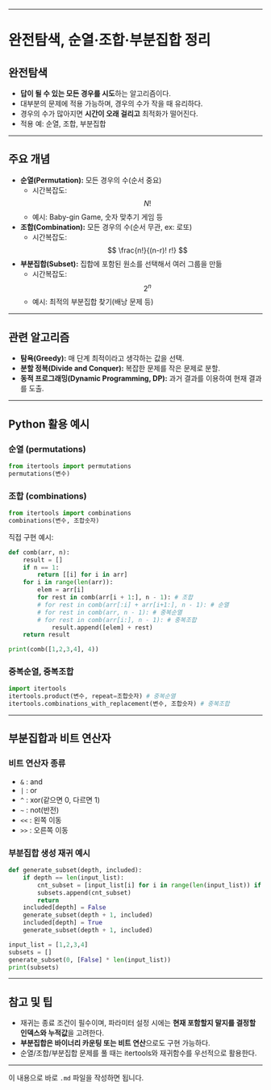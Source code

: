 ***

# 완전탐색, 순열·조합·부분집합 정리

## 완전탐색
- **답이 될 수 있는 모든 경우를 시도**하는 알고리즘이다.
- 대부분의 문제에 적용 가능하며, 경우의 수가 작을 때 유리하다.
- 경우의 수가 많아지면 **시간이 오래 걸리고** 최적화가 떨어진다.
- 적용 예: 순열, 조합, 부분집합

***

## 주요 개념
- **순열(Permutation):** 모든 경우의 수(순서 중요)
    - 시간복잡도: $$ N! $$
    - 예시: Baby-gin Game, 숫자 맞추기 게임 등
- **조합(Combination):** 모든 경우의 수(순서 무관, ex: 로또)
    - 시간복잡도: $$ \frac{n!}{(n-r)! r!} $$
- **부분집합(Subset):** 집합에 포함된 원소를 선택해서 여러 그룹을 만듦
    - 시간복잡도: $$ 2^n $$
    - 예시: 최적의 부분집합 찾기(배낭 문제 등)

***

## 관련 알고리즘
- **탐욕(Greedy):** 매 단계 최적이라고 생각하는 값을 선택.
- **분할 정복(Divide and Conquer):** 복잡한 문제를 작은 문제로 분할.
- **동적 프로그래밍(Dynamic Programming, DP):** 과거 결과를 이용하여 현재 결과를 도출.

***

## Python 활용 예시

### 순열 (permutations)
```python
from itertools import permutations
permutations(변수)
```

### 조합 (combinations)
```python
from itertools import combinations
combinations(변수, 조합숫자)
```
직접 구현 예시:
```python
def comb(arr, n):
    result = []
    if n == 1:
        return [[i] for i in arr]
    for i in range(len(arr)):
        elem = arr[i]
        for rest in comb(arr[i + 1:], n - 1): # 조합
        # for rest in comb(arr[:i] + arr[i+1:], n - 1): # 순열
        # for rest in comb(arr, n - 1): # 중복순열
        # for rest in comb(arr[i:], n - 1): # 중복조합
            result.append([elem] + rest)
    return result

print(comb([1,2,3,4], 4))
```

### 중복순열, 중복조합
```python
import itertools
itertools.product(변수, repeat=조합숫자) # 중복순열
itertools.combinations_with_replacement(변수, 조합숫자) # 중복조합
```

***

## 부분집합과 비트 연산자

### 비트 연산자 종류
- `&` : and  
- `|` : or  
- `^` : xor(같으면 0, 다르면 1)  
- `~` : not(반전)  
- `<<` : 왼쪽 이동  
- `>>` : 오른쪽 이동  

### 부분집합 생성 재귀 예시
```python
def generate_subset(depth, included):
    if depth == len(input_list):
        cnt_subset = [input_list[i] for i in range(len(input_list)) if included[i]]
        subsets.append(cnt_subset)
        return
    included[depth] = False
    generate_subset(depth + 1, included)
    included[depth] = True
    generate_subset(depth + 1, included)

input_list = [1,2,3,4]
subsets = []
generate_subset(0, [False] * len(input_list))
print(subsets)
```

***

## 참고 및 팁
- 재귀는 종료 조건이 필수이며, 파라미터 설정 시에는 **현재 포함할지 말지를 결정할 인덱스와 누적값**을 고려한다.
- **부분집합은 바이너리 카운팅 또는 비트 연산**으로도 구현 가능하다.
- 순열/조합/부분집합 문제를 풀 때는 itertools와 재귀함수를 우선적으로 활용한다.

***

이 내용으로 바로 `.md` 파일을 작성하면 됩니다.

